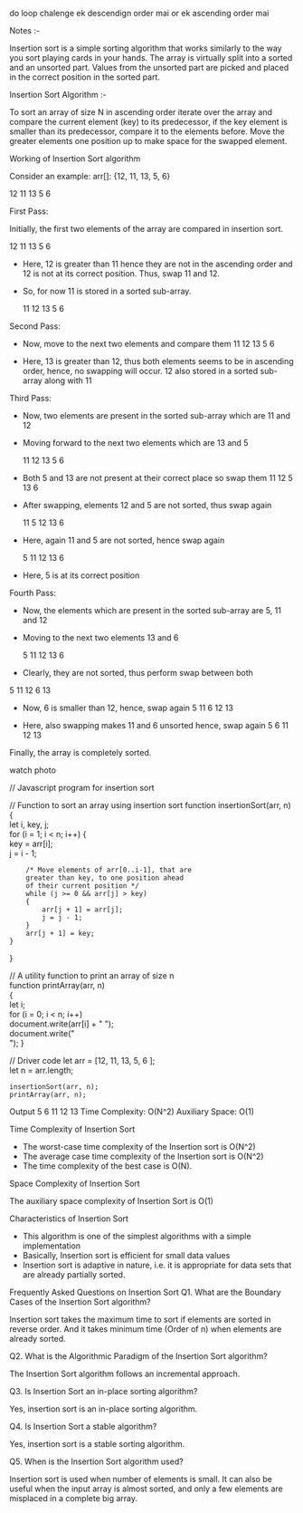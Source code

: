 do loop chalenge ek descendign order mai or ek ascending order mai

Notes :-

Insertion sort is a simple sorting algorithm that works similarly to the way you sort playing cards in your hands. The array is virtually split into a sorted and an unsorted part. Values from the unsorted part are picked and placed in the correct position in the sorted part.

Insertion Sort Algorithm :-

To sort an array of size N in ascending order iterate over the array and compare the current element (key) to its predecessor, if the key element is smaller than its predecessor, compare it to the elements before. Move the greater elements one position up to make space for the swapped element.

Working of Insertion Sort algorithm

Consider an example: arr[]: {12, 11, 13, 5, 6}

   12   	   11   	   13   	   5   	   6   

First Pass:

Initially, the first two elements of the array are compared in insertion sort.

   12   	   11   	   13   	   5   	   6   

- Here, 12 is greater than 11 hence they are not in the ascending order and 12 is not at its correct position. Thus, swap 11 and 12.
- So, for now 11 is stored in a sorted sub-array.

   11   	   12   	   13   	   5   	   6   

Second Pass:

- Now, move to the next two elements and compare them
   11   	   12   	   13   	   5   	   6   

- Here, 13 is greater than 12, thus both elements seems to be in ascending order, hence, no swapping will occur. 12 also stored in a sorted sub-array along with 11

Third Pass:

- Now, two elements are present in the sorted sub-array which are 11 and 12
- Moving forward to the next two elements which are 13 and 5

   11   	   12   	   13   	   5   	   6   

- Both 5 and 13 are not present at their correct place so swap them
   11   	   12   	   5   	   13   	   6   

- After swapping, elements 12 and 5 are not sorted, thus swap again

   11   	   5   	   12   	   13   	   6   

- Here, again 11 and 5 are not sorted, hence swap again

   5   	   11   	   12   	   13   	   6   

- Here, 5 is at its correct position


Fourth Pass:

- Now, the elements which are present in the sorted sub-array are 5, 11 and 12
- Moving to the next two elements 13 and 6

   5   	   11   	   12   	   13   	   6   
- Clearly, they are not sorted, thus perform swap between both

 5   	   11   	   12   	   6   	   13   

- Now, 6 is smaller than 12, hence, swap again
   5   	   11   	   6   	   12   	   13    

- Here, also swapping makes 11 and 6 unsorted hence, swap again
   5   	   6   	   11   	   12   	   13   

Finally, the array is completely sorted.

watch photo


// Javascript program for insertion sort  
   
// Function to sort an array using insertion sort
function insertionSort(arr, n)  
{  
    let i, key, j;  
    for (i = 1; i < n; i++) 
    {  
        key = arr[i];  
        j = i - 1;  
   
        /* Move elements of arr[0..i-1], that are  
        greater than key, to one position ahead  
        of their current position */
        while (j >= 0 && arr[j] > key) 
        {  
            arr[j + 1] = arr[j];  
            j = j - 1;  
        }  
        arr[j + 1] = key;  
    }  
}  
   
// A utility function to print an array of size n  
function printArray(arr, n)  
{  
    let i;  
    for (i = 0; i < n; i++)  
        document.write(arr[i] + " ");  
    document.write("<br>"); 
}  
   
// Driver code 
    let arr = [12, 11, 13, 5, 6 ];  
    let n = arr.length;  
   
    insertionSort(arr, n);  
    printArray(arr, n);  


Output
5 6 11 12 13 
Time Complexity: O(N^2) 
Auxiliary Space: O(1)

Time Complexity of Insertion Sort
- The worst-case time complexity of the Insertion sort is O(N^2)
- The average case time complexity of the Insertion sort is O(N^2)
- The time complexity of the best case is O(N).

Space Complexity of Insertion Sort

The auxiliary space complexity of Insertion Sort is O(1)

Characteristics of Insertion Sort
- This algorithm is one of the simplest algorithms with a simple implementation
- Basically, Insertion sort is efficient for small data values
- Insertion sort is adaptive in nature, i.e. it is appropriate for data sets that are already partially sorted.


Frequently Asked Questions on Insertion Sort
Q1. What are the Boundary Cases of the Insertion Sort algorithm?

Insertion sort takes the maximum time to sort if elements are sorted in reverse order. And it takes minimum time (Order of n) when elements are already sorted. 

Q2. What is the Algorithmic Paradigm of the Insertion Sort algorithm?

The Insertion Sort algorithm follows an incremental approach.

Q3. Is Insertion Sort an in-place sorting algorithm?

Yes, insertion sort is an in-place sorting algorithm.

Q4. Is Insertion Sort a stable algorithm?

Yes, insertion sort is a stable sorting algorithm.

Q5. When is the Insertion Sort algorithm used?

Insertion sort is used when number of elements is small. It can also be useful when the input array is almost sorted, and only a few elements are misplaced in a complete big array.
